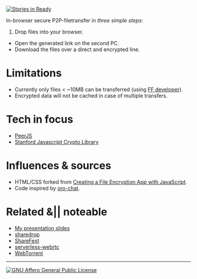 [![Stories in Ready](https://badge.waffle.io/pguth/peertransfer.png?label=ready&title=Ready)](https://waffle.io/pguth/peertransfer)

In-browser secure P2P-filetransfer in *three simple steps:*

1. Drop files into your browser.
- Open the generated link on the second PC.
- Download the files over a direct and encrypted line.

# Limitations
- Currently only files < ~10MB can be transferred (using [FF developer](https://www.mozilla.org/en-US/firefox/channel/#developer?utm_source=firefox-affiliates&utm_medium=banner&utm_campaign=aff-desktop-download-aurora)).
- Encrypted data will not be cached in case of multiple transfers.

# Tech in focus
- [PeerJS](https://github.com/peers/peerjs)
- [Stanford Javascript Crypto Library](https://github.com/bitwiseshiftleft/sjcl)

# Influences & sources
- HTML/CSS forked from [Creating a File Encryption App with JavaScript](http://tutorialzine.com/2013/11/javascript-file-encrypter/).
- Code inspired by [oro-chat](https://github.com/MyBoon/oro-chat).

# Related &|| noteable
- [My presentation slides](https://slides.com/pguth/peertransfer)
- [sharedrop](https://github.com/cowbell/sharedrop)
- [ShareFest](https://github.com/Peer5/ShareFest)
- [serverless-webrtc](https://github.com/cjb/serverless-webrtc/)
- [WebTorrent](https://github.com/feross/webtorrent)

***
[![GNU Affero General Public License](https://www.gnu.org/graphics/agplv3-155x51.png)](https://www.gnu.org/licenses/why-affero-gpl.html)
